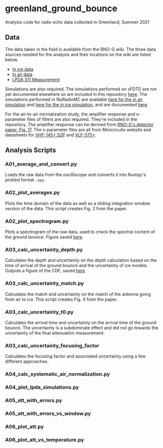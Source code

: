 # greenland_ground_bounce
Analysis code for radio echo data collected in Greenland, Summer 2021

## Data

The data taken in the field is available from the RNO-G wiki. The three data sources needed for the analysis and their locations on the wiki are listed below. 

* [In ice data](https://radio.uchicago.edu/wiki/images/0/04/Groundbounce_in_ice_data_2021_08_02.zip)
* [In air data](https://radio.uchicago.edu/wiki/images/f/fd/Groundbounce_in_air_data_46dB_2021_08_02.zip)
* [LPDA S11 Measurement](https://radio.uchicago.edu/wiki/images/2/28/LPDA_Summit_Measurements.zip)

Simulations are also required. The simulations performed on xFDTD are not yet documented elsewhere so are included in this repository [here](data_simulated/lpda_xfdtd_sims/). The simulations performed in NuRadioMC are available [here for the in air simulation](http://arianna.ps.uci.edu/~arianna/data/AntennaModels/createLPDA_100MHz_InfAir/) and [here for the in ice simulation](http://arianna.ps.uci.edu/~arianna/data/AntennaModels/createLPDA_100MHz_InfFirn_n1.4/), and are documented [here](https://github.com/nu-radio/NuRadioReco/wiki/Antenna-models). 

For the air-to-air normalization study, the amplifier response and s-parameter files of filters are also required. They're included in the repository. The amplifier response can be derived from [RNO-G's detector paper, Fig. 17](https://arxiv.org/pdf/2010.12279.pdf). The s-parameter files are all from Minicircuits website and datasheets for [VHF-145+.S2P](https://www.minicircuits.com/pdfs/VHF-145+.pdf) and [VLF-575+](https://www.mouser.com/datasheet/2/1030/VLF-575-1701652.pdf). 

## Analysis Scripts

### A01_average_and_convert.py

Loads the raw data from the oscilliscope and converts it into Numpy's pickled format `.npy`.

### A02_plot_averages.py

Plots the time domain of the data as well as a sliding integration window version of the data. This script creates Fig. 2 from the paper. 

### A02_plot_spectrogram.py

Plots a spectrogram of the raw data, used to check the spectral content of the ground bounce. Figure saved [here](./plots/A02_plot_spectrogram.png).

### A03_calc_uncertainty_depth.py

Calculates the depth and uncertainty on the depth calculation based on the time of arrival of the ground bounce and the uncertainty of ice models. Outputs a figure of the CDF, saved [here](./plots/A04_calc_uncertainty_plots_time_to_depth.png)

### A03_calc_uncertainty_match.py

Calculates the match and uncertainty on the match of the antenna going from air to ice. This script creates Fig. 4 from the paper.

### A03_calc_uncertainty_t0.py

Calculates the arrival time and uncertainty on the arrival time of the ground bounce. The uncertainty is a subdominate effect and did not go towards the uncertainty of the final attenuation measurement.

### A03_calc_uncertainty_focusing_factor

Calculates the focusing factor and associated uncertainty using a few different approaches.

### A04_calc_systematic_air_normalization.py

### A04_plot_lpda_simulations.py

### A05_att_with_errors.py

### A05_att_with_errors_vs_window.py

### A06_plot_att.py

### A06_plot_att_vs_temperature.py


